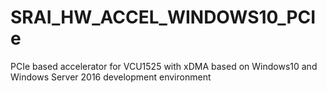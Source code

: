 # SRAI_HW_ACCEL_WINDOWS10_PCIe
PCIe based accelerator for VCU1525  with xDMA based on Windows10 and Windows Server 2016 development environment
